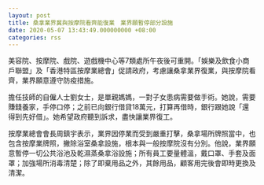 ```yaml
---
layout: post
title: 桑拿業界冀與按摩院看齊能復業　業界願暫停部分設施
date: 2020-05-07 13:43:49.000000000 +08:00
categories: rss
---
```


美容院、按摩院、戲院、遊戲機中心等7類處所午夜後可重開。「娛樂及飲食小商戶聯盟」及「香港特區按摩業總會」促請政府，考慮讓桑拿業界復業，與按摩院看齊，業界願意遵守防疫措施。

擔任技師的自僱人士劉女士，是單親媽媽，一對子女患病需要做手術。她說，需要賺錢養家，手停口停；之前已向銀行借貸18萬元，打算再借時，銀行跟她說「還得到先好借」。她希望政府聽到訴求，盡快讓業界復工。

按摩業總會會長周鎮宇表示，業界因停業而受到嚴重打擊，桑拿場所牌照當中，也包含按摩業牌照，撇除浴室桑拿設施，根本與一般按摩院沒有分別。他說，業界願意暫停一切公共浴池及乾濕蒸桑拿浴設施；所有員工要量體溫，戴口罩、手套及面罩；加強場所消毒清楚；除了即棄用品之外，其餘用品，顧客用完後會即時更換及清潔。
